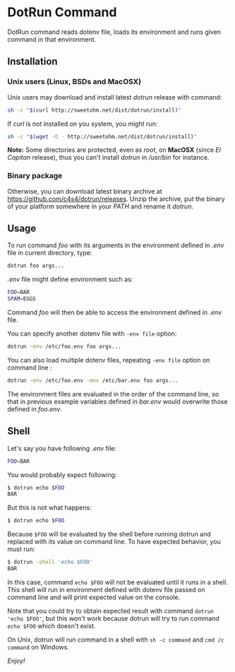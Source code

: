 # DotRun Command

DotRun command reads dotenv file, loads its environment and runs given command in that environment.

## Installation

### Unix users (Linux, BSDs and MacOSX)

Unix users may download and install latest *dotrun* release with command:

```bash
sh -c "$(curl http://sweetohm.net/dist/dotrun/install)"
```

If *curl* is not installed on you system, you might run:

```bash
sh -c "$(wget -O - http://sweetohm.net/dist/dotrun/install)"
```

**Note:** Some directories are protected, even as *root*, on **MacOSX** (since *El Capitan* release), thus you can't install *dotrun* in */usr/bin* for instance.

### Binary package

Otherwise, you can download latest binary archive at <https://github.com/c4s4/dotrun/releases>. Unzip the archive, put the binary of your platform somewhere in your *PATH* and rename it *dotrun*.

## Usage

To run command *foo* with its arguments in the environment defined in *.env* file in current directory, type:

```bash
dotrun foo args...
```

*.env* file might define environment such as:

```bash
FOO=BAR
SPAM=EGGS
```

Command *foo* will then be able to access the environment defined in *.env* file.

You can specify another dotenv file with `-env file` option:

```bash
dotrun -env /etc/foo.env foo args...
```

You can also load multiple dotenv files, repeating `-env file` option on command line :

```bash
dotrun -env /etc/foo.env -env /etc/bar.env foo args...
```

The environment files are evaluated in the order of the command line, so that in previous example variables defined in *bar.env* would overwrite those defined in *foo.env*.

## Shell

Let's say you have following *.env* file:

```bash
FOO=BAR
```

You would probably expect following:

```bash
$ dotrun echo $FOO
BAR
```

But this is not what happens:

```bash
$ dotrun echo $FOO

```

Because `$FOO` will be evaluated by the shell before running dotrun and replaced with its value on command line. To have expected behavior, you must run:

```bash
$ dotrun -shell 'echo $FOO'
BAR
```

In this case, command `echo $FOO` will not be evaluated until it runs in a shell. This shell will run in environment defined with dotenv file passed on command line and will print expected value on the console.

Note that you could try to obtain expected result with command `dotrun 'echo $FOO'`, but this won't work because dotrun will try to run command `echo $FOO` which doesn't exist.

On Unix, dotrun will run command in a shell with `sh -c command` and `cmd /c command` on Windows.

*Enjoy!*
